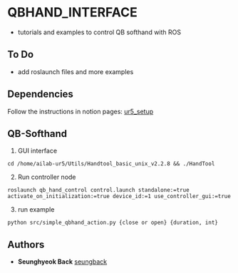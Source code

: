 # QBHAND_INTERFACE

- tutorials and examples to control QB softhand with ROS

## To Do

- add roslaunch files and more examples

## Dependencies

Follow the instructions in notion pages: [ur5_setup](https://www.notion.so/UR5-5934848691d64fd584e3331e6da11bb6)


## QB-Softhand

1. GUI interface
```
cd /home/ailab-ur5/Utils/Handtool_basic_unix_v2.2.8 && ./HandTool
```
2. Run controller node
```
roslaunch qb_hand_control control.launch standalone:=true activate_on_initialization:=true device_id:=1 use_controller_gui:=true
```
3. run example
```
python src/simple_qbhand_action.py {close or open} {duration, int}
```


## Authors
* **Seunghyeok Back** [seungback](https://github.com/SeungBack)
